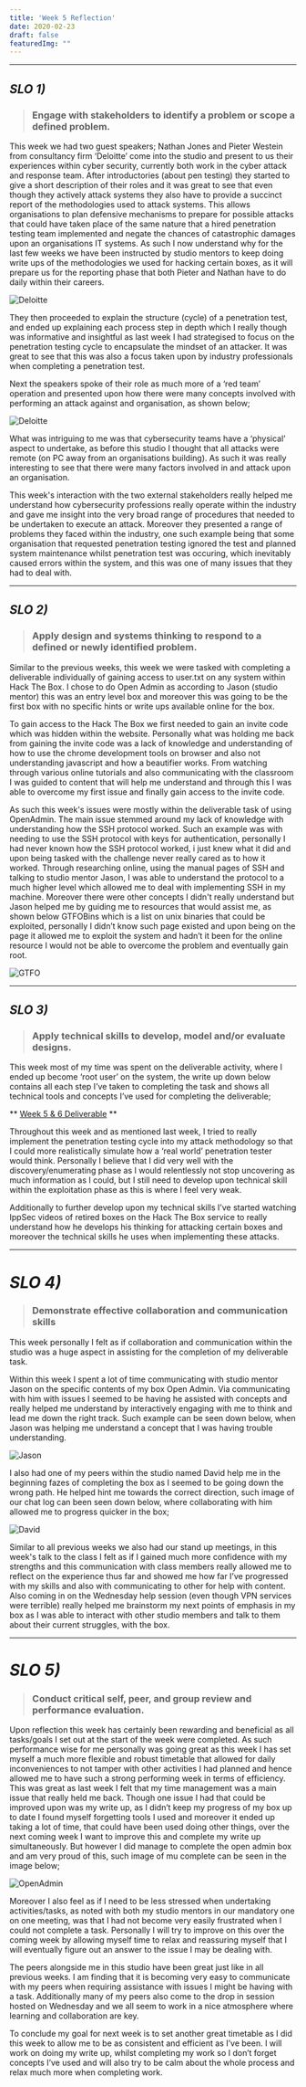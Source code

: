 ```yaml
---
title: 'Week 5 Reflection'
date: 2020-02-23
draft: false
featuredImg: ""
---
```

************
## *SLO 1)*
> ### Engage with stakeholders to identify a problem or scope a defined problem.

This week we had two guest speakers; Nathan Jones and Pieter Westein from consultancy firm ‘Deloitte’ come into the studio and present to us their experiences within cyber security, currently both work in the cyber attack and response team. After introductories (about pen testing) they started to give a short description of their roles and it was great to see that even though they actively attack systems they also have to provide a succinct report of the methodologies used to attack systems. This allows organisations to plan defensive mechanisms to prepare for possible attacks that could have taken place of the same nature that a hired penetration testing team implemented and negate the chances of catastrophic damages upon an organisations IT systems. As such I now understand why for the last few weeks we have been instructed by studio mentors to keep doing write ups of the methodologies we used for hacking certain boxes, as it will prepare us for the reporting phase that both Pieter and Nathan have to do daily within their careers.  

![Deloitte](/del.PNG)

They then proceeded to explain the structure (cycle) of a penetration test, and ended up explaining each process step in depth which I really though was informative and insightful as last week I had strategised to focus on the penetration testing cycle to encapsulate the mindset of an attacker. It was great to see that this was also a focus taken upon by industry professionals when completing a penetration test.  

Next the speakers spoke of their role as much more of a ‘red team’ operation and presented upon how there were many concepts involved with performing an attack against and organisation, as shown below;

![Deloitte](/red.PNG)

What was intriguing to me was that cybersecurity teams have a ‘physical’ aspect to undertake, as before this studio I thought that all attacks were remote (on PC away from an organisations building). As such it was really interesting to see that there were many factors involved in and attack upon an organisation.

This week's interaction with the two external stakeholders really helped me understand how cybersecurity professions really operate within the industry and gave me insight into the very broad range of procedures that needed to be undertaken to execute an attack. Moreover they presented a range of problems they faced within the industry, one such example being that some organisation that requested penetration testing ignored the test and planned system maintenance whilst penetration test was occuring, which inevitably caused errors within the system, and this was one of many issues that they had to deal with.



*****************
## *SLO 2)*

> ### Apply design and systems thinking to respond to a defined or newly identified problem.

Similar to the previous weeks, this week we were tasked with completing a deliverable individually of gaining access to user.txt on any system within Hack The Box. I chose to do Open Admin as according to Jason (studio mentor) this was an entry level box and moreover this was going to be the first box with no specific hints or write ups available online for the box.

To gain access to the Hack The Box we first needed to gain an invite code which was hidden within the website. Personally what was holding me back from gaining the invite code was a lack of knowledge and understanding of how to use the chrome development tools on browser and also not understanding javascript and how a beautifier works. From watching through various online tutorials and also communicating with the classroom I was guided to content that will help me understand and through this I was able to overcome my first issue and finally gain access to the invite code.

As such this week's issues were mostly within the deliverable task of using OpenAdmin. The main issue stemmed around my lack of knowledge with understanding how the SSH protocol worked. Such an example was with needing to use the SSH protocol with keys for authentication, personally I had never known how the SSH protocol worked, i just knew what it did and upon being tasked with the challenge never really cared as to how it worked. Through researching online, using the manual pages of SSH and talking to studio mentor Jason, I was able to understand the protocol to a much higher level which allowed me to deal with implementing SSH in my machine. Moreover there were other concepts I didn't really understand but Jason helped me by guiding me to resources that would assist me, as shown below GTFOBins which is a list on unix binaries that could be exploited, personally I didn’t know such page existed and upon being on the page it allowed me to exploit the system and hadn’t it been for the online resource I would not be able to overcome the problem and eventually gain root.

![GTFO](/gtfo.PNG)

*****************
## *SLO 3)*

> ### Apply technical skills to develop, model and/or evaluate designs.

This week most of my time was spent on the deliverable activity, where I ended up become ‘root user’ on the system, the write up down below contains all each step I’ve taken to completing the task and shows all technical tools and concepts I’ve used for completing the deliverable;

** [Week 5 & 6 Deliverable](https://mikik.me/posts/devliverableweek5/) **

Throughout this week and as mentioned last week, I tried to really implement the penetration testing cycle into my attack methodology so that I could more realistically simulate how a ‘real world’ penetration tester would think. Personally I believe that I did very well with the discovery/enumerating phase as I would relentlessly not stop uncovering as much information as I could, but I still need to develop upon technical skill within the exploitation phase as this is where I feel very weak.

Additionally to further develop upon my technical skills I’ve started watching IppSec videos of retired boxes on the Hack The Box service to really understand how he develops his thinking for attacking certain boxes and moreover the technical skills he uses when implementing these attacks.


*****************
# *SLO 4)*

> ### Demonstrate effective collaboration and communication skills

This week personally I felt as if collaboration and communication within the studio was a huge aspect in assisting for the completion of my deliverable task.

Within this week I spent a lot of time communicating with studio mentor Jason on the specific contents of my box Open Admin. Via communicating with him with issues I seemed to be having he assisted with concepts and really helped me understand by interactively engaging with me to think and lead me down the right track. Such example can be seen down below, when Jason was helping me understand a concept that I was having trouble understanding.

![Jason](/jsonhelp.PNG)

I also had one of my peers within the studio named David help me in the beginning fazes of completing the box as I seemed to be going down the wrong path. He helped hint me towards the correct direction, such image of our chat log can been seen down below, where collaborating with him allowed me to progress quicker in the box;

![David](/david.PNG)

Similar to all previous weeks we also had our stand up meetings, in this week's talk to the class I felt as if I gained much more confidence with my strengths and this communication with class members really allowed me to reflect on the experience thus far and showed me how far I’ve progressed with my skills and also with communicating to other for help with content. Also coming in on the Wednesday help session (even though VPN services were terrible) really helped me brainstorm my next points of emphasis in my box as I was able to interact with other studio members and talk to them about their current struggles, with the box.

*****************
# *SLO 5)*

> ### Conduct critical self, peer, and group review and performance evaluation.

Upon reflection this week has certainly been rewarding and beneficial as all tasks/goals I set out at the start of the week were completed. As such performance wise for me personally was going great as this week I has set myself a much more flexible and robust timetable that allowed for daily inconveniences to not tamper with other activities I had planned and hence allowed me to have such a strong performing week in terms of efficiency. This was great as last week I felt that my time management was a main issue that really held me back. Though one issue I had that could be improved upon was my write up, as I didn’t keep my progress of my box up to date I found myself forgetting tools I used and moreover it ended up taking a lot of time, that could have been used doing other things, over the next coming week I want to improve this and complete my write up simultaneously. But however I did manage to complete the open admin box and am very proud of this, such image of mu complete can be seen in the image below;

![OpenAdmin](/completed.PNG)

Moreover I also feel as if I need to be less stressed when undertaking activities/tasks, as noted with both my studio mentors in our mandatory one on one meeting, was that I had not become very easily frustrated when I could not complete a task. Personally I will try to improve on this over the coming week by allowing myself time to relax and reassuring myself that I will eventually figure out an answer to the issue I may be dealing with.

The peers alongside me in this studio have been great just like in all previous weeks. I am finding that it is becoming very easy to communicate with my peers when requiring assistance with issues I might be having with a task. Additionally many of my peers also come to the drop in session hosted on Wednesday and we all seem to work in a nice atmosphere where learning and collaboration are key.

To conclude my goal for next week is to set another great timetable as I did this week to allow me to be as consistent and efficient as I’ve been. I will work on doing my write up, whilst completing my work so I don’t forget concepts I’ve used and will also try to be calm about the whole process and relax much more when completing work.
